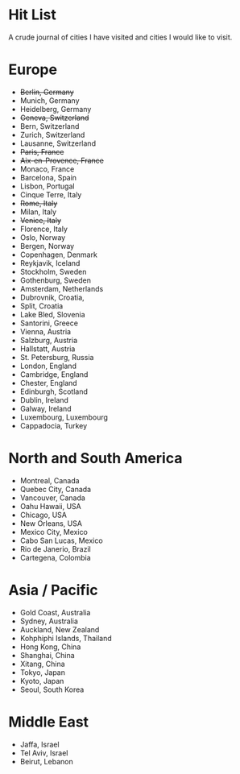 # Hit List

A crude journal of cities I have visited and cities I would like to visit.

# Europe
* ~~Berlin, Germany~~
* Munich, Germany
* Heidelberg, Germany
* ~~Geneva, Switzerland~~
* Bern, Switzerland
* Zurich, Switzerland
* Lausanne, Switzerland
* ~~Paris, France~~
* ~~Aix-en-Provence, France~~
* Monaco, France
* Barcelona, Spain
* Lisbon, Portugal
* Cinque Terre, Italy
* ~~Rome, Italy~~
* Milan, Italy
* ~~Venice, Italy~~
* Florence, Italy
* Oslo, Norway
* Bergen, Norway
* Copenhagen, Denmark
* Reykjavik, Iceland
* Stockholm, Sweden
* Gothenburg, Sweden
* Amsterdam, Netherlands
* Dubrovnik, Croatia,
* Split, Croatia
* Lake Bled, Slovenia
* Santorini, Greece
* Vienna, Austria
* Salzburg, Austria
* Hallstatt, Austria
* St. Petersburg, Russia
* London, England
* Cambridge, England
* Chester, England
* Edinburgh, Scotland
* Dublin, Ireland
* Galway, Ireland
* Luxembourg, Luxembourg
* Cappadocia, Turkey

# North and South America
* Montreal, Canada
* Quebec City, Canada
* Vancouver, Canada
* Oahu Hawaii, USA
* Chicago, USA
* New Orleans, USA
* Mexico City, Mexico
* Cabo San Lucas, Mexico
* Rio de Janerio, Brazil
* Cartegena, Colombia

# Asia / Pacific
* Gold Coast, Australia
* Sydney, Australia
* Auckland, New Zealand
* Kohphiphi Islands, Thailand
* Hong Kong, China
* Shanghai, China
* Xitang, China
* Tokyo, Japan
* Kyoto, Japan
* Seoul, South Korea

# Middle East
* Jaffa, Israel
* Tel Aviv, Israel
* Beirut, Lebanon
